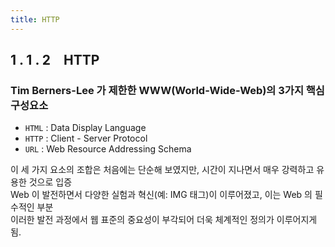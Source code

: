 ```yaml
---
title: HTTP
---
```


## 1 . 1 . 2 HTTP

### Tim Berners-Lee 가 제한한 **WWW**(World-Wide-Web)의 3가지 핵심 구성요소

- `HTML` : Data Display Language
- `HTTP` : Client - Server Protocol
- `URL` : Web Resource Addressing Schema

이 세 가지 요소의 조합은 처음에는 단순해 보였지만, 시간이 지나면서 매우 강력하고 유용한 것으로 입증  
Web 이 발전하면서 다양한 실험과 혁신(예: IMG 태그)이 이루어졌고, 이는 Web 의 필수적인 부분  
이러한 발전 과정에서 웹 표준의 중요성이 부각되어 더욱 체계적인 정의가 이루어지게 됨.
